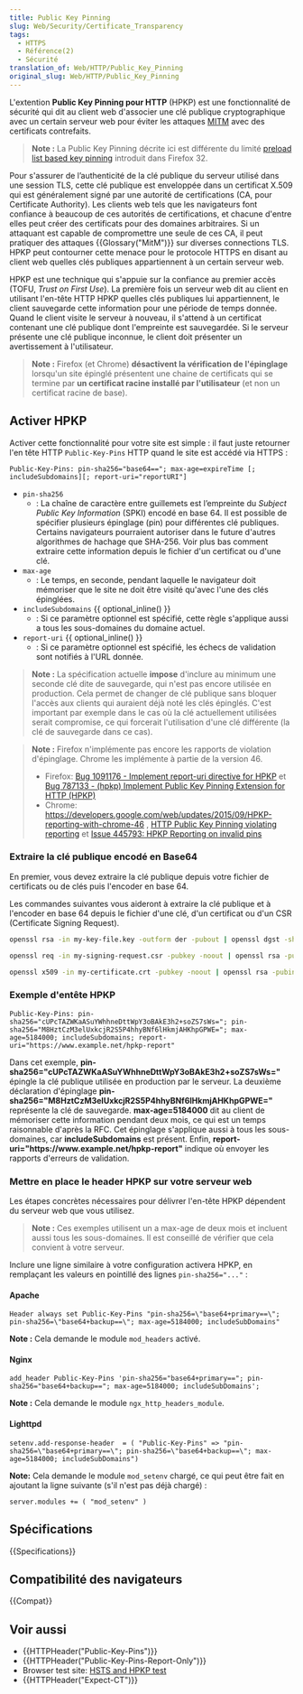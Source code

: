 ```yaml
---
title: Public Key Pinning
slug: Web/Security/Certificate_Transparency
tags:
  - HTTPS
  - Référence(2)
  - Sécurité
translation_of: Web/HTTP/Public_Key_Pinning
original_slug: Web/HTTP/Public_Key_Pinning
---
```


L'extention **Public Key Pinning pour HTTP** (HPKP) est une fonctionnalité de sécurité qui dit au client web d'associer une clé publique cryptographique avec un certain serveur web pour éviter les attaques [MITM](https://fr.wikipedia.org/wiki/Attaque_de_l%27homme_du_milieu) avec des certificats contrefaits.

> **Note :** La Public Key Pinning décrite ici est différente du limité [preload list based key pinning](http://monica-at-mozilla.blogspot.de/2014/08/firefox-32-supports-public-key-pinning.html) introduit dans Firefox 32.

Pour s'assurer de l’authenticité de la clé publique du serveur utilisé dans une session TLS, cette clé publique est enveloppée dans un certificat X.509 qui est généralement signé par une autorité de certifications (CA, pour Certificate Authority). Les clients web tels que les navigateurs font confiance à beaucoup de ces autorités de certifications, et chacune d'entre elles peut créer des certificats pour des domaines arbitraires. Si un attaquant est capable de compromettre une seule de ces CA, il peut pratiquer des attaques {{Glossary("MitM")}} sur diverses connections TLS. HPKP peut contourner cette menace pour le protocole HTTPS en disant au client web quelles clés publiques appartiennent à un certain serveur web.

HPKP est une technique qui s'appuie sur la confiance au premier accès (TOFU, _Trust on First Use_). La première fois un serveur web dit au client en utilisant l'en-tête HTTP HPKP quelles clés publiques lui appartiennent, le client sauvegarde cette information pour une période de temps donnée. Quand le client visite le serveur à nouveau, il s'attend à un certificat contenant une clé publique dont l'empreinte est sauvegardée. Si le serveur présente une clé publique inconnue, le client doit présenter un avertissement à l'utilisateur.

> **Note :** Firefox (et Chrome) **désactivent la vérification de l'épinglage** lorsqu'un site épinglé présentent une chaine de certificats qui se termine par **un certificat racine installé par l'utilisateur** (et non un certificat racine de base).

## Activer HPKP

Activer cette fonctionnalité pour votre site est simple : il faut juste retourner l'en tête HTTP `Public-Key-Pins` HTTP quand le site est accédé via HTTPS :

```
Public-Key-Pins: pin-sha256="base64=="; max-age=expireTime [; includeSubdomains][; report-uri="reportURI"]
```

- `pin-sha256`
  - : La chaîne de caractère entre guillemets est l’empreinte du *Subject Public Key Information* (SPKI) encodé en base 64. Il est possible de spécifier plusieurs épinglage (pin) pour différentes clé publiques. Certains navigateurs pourraient autoriser dans le future d'autres algorithmes de hachage que SHA-256. Voir plus bas comment extraire cette information depuis le fichier d'un certificat ou d'une clé.
- `max-age`
  - : Le temps, en seconde, pendant laquelle le navigateur doit mémoriser que le site ne doit être visité qu'avec l'une des clés épinglées.
- `includeSubdomains` {{ optional_inline() }}
  - : Si ce paramètre optionnel est spécifié, cette règle s'applique aussi a tous les sous-domaines du domaine actuel.
- `report-uri` {{ optional_inline() }}
  - : Si ce paramètre optionnel est spécifié, les échecs de validation sont notifiés à l'URL donnée.

> **Note :** La spécification actuelle **impose** d'inclure au minimum une seconde clé dite de sauvegarde, qui n'est pas encore utilisée en production. Cela permet de changer de clé publique sans bloquer l'accès aux clients qui auraient déjà noté les clés épinglés. C'est important par exemple dans le cas où la clé actuellement utilisées serait compromise, ce qui forcerait l'utilisation d'une clé différente (la clé de sauvegarde dans ce cas).

> **Note :** Firefox n'implémente pas encore les rapports de violation d'épinglage. Chrome les implémente à partie de la version 46.
>
> - Firefox: [Bug 1091176 - Implement report-uri directive for HPKP](https://bugzilla.mozilla.org/show_bug.cgi?id=1091176) et [Bug 787133 - (hpkp) Implement Public Key Pinning Extension for HTTP (HPKP)](https://bugzilla.mozilla.org/show_bug.cgi?id=787133)
> - Chrome: <https://developers.google.com/web/updates/2015/09/HPKP-reporting-with-chrome-46> , [HTTP Public Key Pinning violating reporting](https://www.chromestatus.com/feature/4669935557017600) et [Issue 445793: HPKP Reporting on invalid pins](https://code.google.com/p/chromium/issues/detail?id=445793)

### Extraire la clé publique encodé en Base64

En premier, vous devez extraire la clé publique depuis votre fichier de certificats ou de clés puis l'encoder en base 64.

Les commandes suivantes vous aideront à extraire la clé publique et à l'encoder en base 64 depuis le fichier d'une clé, d'un certificat ou d'un CSR (Certificate Signing Request).

```bash
openssl rsa -in my-key-file.key -outform der -pubout | openssl dgst -sha256 -binary | openssl enc -base64
```

```bash
openssl req -in my-signing-request.csr -pubkey -noout | openssl rsa -pubin -outform der | openssl dgst -sha256 -binary | openssl enc -base64
```

```bash
openssl x509 -in my-certificate.crt -pubkey -noout | openssl rsa -pubin -outform der | openssl dgst -sha256 -binary | openssl enc -base64
```

### Exemple d'entête HPKP

```
Public-Key-Pins: pin-sha256="cUPcTAZWKaASuYWhhneDttWpY3oBAkE3h2+soZS7sWs="; pin-sha256="M8HztCzM3elUxkcjR2S5P4hhyBNf6lHkmjAHKhpGPWE="; max-age=5184000; includeSubdomains; report-uri="https://www.example.net/hpkp-report"
```

Dans cet exemple, **pin-sha256="cUPcTAZWKaASuYWhhneDttWpY3oBAkE3h2+soZS7sWs="** épingle la clé publique utilisée en production par le serveur. La deuxième déclaration d'épinglage **pin-sha256="M8HztCzM3elUxkcjR2S5P4hhyBNf6lHkmjAHKhpGPWE="** représente la clé de sauvegarde. **max-age=5184000** dit au client de mémoriser cette information pendant deux mois, ce qui est un temps raisonnable d'après la RFC. Cet épinglage s'applique aussi à tous les sous-domaines, car **includeSubdomains** est présent. Enfin, **report-uri="https\://www\.example.net/hpkp-report"** indique où envoyer les rapports d'erreurs de validation.

### Mettre en place le header HPKP sur votre serveur web

Les étapes concrètes nécessaires pour délivrer l'en-tête HPKP dépendent du serveur web que vous utilisez.

> **Note :** Ces exemples utilisent un a max-age de deux mois et incluent aussi tous les sous-domaines. Il est conseillé de vérifier que cela convient à votre serveur.

Inclure une ligne similaire à votre configuration activera HPKP, en remplaçant les valeurs en pointillé des lignes `pin-sha256="..."`&nbsp;:

#### Apache

```
Header always set Public-Key-Pins "pin-sha256=\"base64+primary==\"; pin-sha256=\"base64+backup==\"; max-age=5184000; includeSubDomains"
```

**Note :** Cela demande le module `mod_headers` activé.

#### Nginx

```
add_header Public-Key-Pins 'pin-sha256="base64+primary=="; pin-sha256="base64+backup=="; max-age=5184000; includeSubDomains';
```

**Note :** Cela demande le module `ngx_http_headers_module`.

#### Lighttpd

```
setenv.add-response-header  = ( "Public-Key-Pins" => "pin-sha256=\"base64+primary==\"; pin-sha256=\"base64+backup==\"; max-age=5184000; includeSubDomains")
```

**Note:** Cela demande le module `mod_setenv` chargé, ce qui peut être fait en ajoutant la ligne suivante (s'il n'est pas déjà chargé) :

```
server.modules += ( "mod_setenv" )
```

## Spécifications

{{Specifications}}

## Compatibilité des navigateurs

{{Compat}}

## Voir aussi

- {{HTTPHeader("Public-Key-Pins")}}
- {{HTTPHeader("Public-Key-Pins-Report-Only")}}
- Browser test site: [HSTS and HPKP test](https://projects.dm.id.lv/Public-Key-Pins_test)
- {{HTTPHeader("Expect-CT")}}
